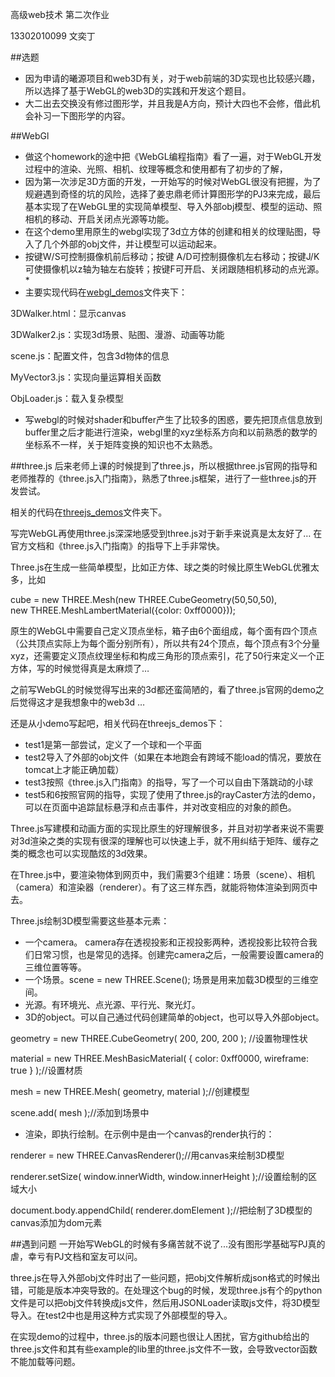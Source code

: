 高级web技术 第二次作业

13302010099 文奕丁

##选题
* 因为申请的曦源项目和web3D有关，对于web前端的3D实现也比较感兴趣，所以选择了基于WebGL的web3D的实践和开发这个题目。
* 大二出去交换没有修过图形学，并且我是A方向，预计大四也不会修，借此机会补习一下图形学的内容。


##WebGl
* 做这个homework的途中把《WebGL编程指南》看了一遍，对于WebGL开发过程中的渲染、光照、相机、纹理等概念和使用都有了初步的了解，
* 因为第一次涉足3D方面的开发，一开始写的时候对WebGL很没有把握，为了规避遇到奇怪的坑的风险，选择了姜忠鼎老师计算图形学的PJ3来完成，最后基本实现了在WebGL里的实现简单模型、导入外部obj模型、模型的运动、照相机的移动、开启关闭点光源等功能。
* 在这个demo里用原生的webgl实现了3d立方体的创建和相关的纹理贴图，导入了几个外部的obj文件，并让模型可以运动起来。
* 按键W/S可控制摄像机前后移动；按键 A/D可控制摄像机左右移动；按键J/K可使摄像机以z轴为轴左右旋转；按键F可开启、关闭跟随相机移动的点光源。*
* 主要实现代码在[webgl_demos](https://github.com/WendyFDU/web/tree/master/web_hw2/webgl_demos)文件夹下：

 3DWalker.html：显示canvas

 3DWalker2.js：实现3d场景、贴图、漫游、动画等功能

 scene.js：配置文件，包含3d物体的信息

 MyVector3.js：实现向量运算相关函数

 ObjLoader.js：载入复杂模型
* 写webgl的时候对shader和buffer产生了比较多的困惑，要先把顶点信息放到buffer里之后才能进行渲染，webgl里的xyz坐标系方向和以前熟悉的数学的坐标系不一样，关于矩阵变换的知识也不太熟悉。




##three.js
后来老师上课的时候提到了three.js，所以根据three.js官网的指导和老师推荐的《three.js入门指南》，熟悉了three.js框架，进行了一些three.js的开发尝试。

相关的代码在[threejs_demos](https://github.com/WendyFDU/web/tree/master/web_hw2/threejs_demos)文件夹下。

写完WebGL再使用three.js深深地感受到three.js对于新手来说真是太友好了…
在官方文档和《three.js入门指南》的指导下上手非常快。

Three.js在生成一些简单模型，比如正方体、球之类的时候比原生WebGL优雅太多，比如

cube = new THREE.Mesh(new THREE.CubeGeometry(50,50,50),        
new THREE.MeshLambertMaterial({color: 0xff0000}));

原生的WebGL中需要自己定义顶点坐标，箱子由6个面组成，每个面有四个顶点（公共顶点实际上为每个面分别所有），所以共有24个顶点，每个顶点有3个分量xyz，还需要定义顶点纹理坐标和构成三角形的顶点索引，花了50行来定义一个正方体，写的时候觉得真是太麻烦了…

之前写WebGL的时候觉得写出来的3d都还蛮简陋的，看了three.js官网的demo之后觉得这才是我想象中的web3d …

还是从小demo写起吧，相关代码在threejs_demos下：

* test1是第一部尝试，定义了一个球和一个平面
* test2导入了外部的obj文件（如果在本地跑会有跨域不能load的情况，要放在tomcat上才能正确加载）
* test3按照《three.js入门指南》的指导，写了一个可以自由下落跳动的小球
* test5和6按照官网的指导，实现了使用了three.js的rayCaster方法的demo，可以在页面中追踪鼠标悬浮和点击事件，并对改变相应的对象的颜色。

Three.js写建模和动画方面的实现比原生的好理解很多，并且对初学者来说不需要对3d渲染之类的实现有很深的理解也可以快速上手，就不用纠结于矩阵、缓存之类的概念也可以实现酷炫的3d效果。

在Three.js中，要渲染物体到网页中，我们需要3个组建：场景（scene）、相机（camera）和渲染器（renderer）。有了这三样东西，就能将物体渲染到网页中去。

Three.js绘制3D模型需要这些基本元素：

* 一个camera。 camera存在透视投影和正视投影两种，透视投影比较符合我们日常习惯，也是常见的选择。创建完camera之后，一般需要设置camera的三维位置等等。
* 一个场景。scene = new THREE.Scene(); 场景是用来加载3D模型的三维空间。
* 光源。有环境光、点光源、平行光、聚光灯。
* 3D的object。可以自己通过代码创建简单的object，也可以导入外部object。 

 geometry = new THREE.CubeGeometry( 200, 200, 200 ); //设置物理性状 

 material = new THREE.MeshBasicMaterial( { color: 0xff0000, wireframe: true } );//设置材质 
 
 mesh = new THREE.Mesh( geometry, material );//创建模型 

 scene.add( mesh );//添加到场景中　　
* 渲染，即执行绘制。在示例中是由一个canvas的render执行的：
 
 renderer = new THREE.CanvasRenderer();//用canvas来绘制3D模型

 renderer.setSize( window.innerWidth, window.innerHeight );//设置绘制的区域大小
 
 document.body.appendChild( renderer.domElement );//把绘制了3D模型的canvas添加为dom元素　　


##遇到问题
一开始写WebGL的时候有多痛苦就不说了...没有图形学基础写PJ真的虐，幸亏有PJ文档和室友可以问。

three.js在导入外部obj文件时出了一些问题，把obj文件解析成json格式的时候出错，可能是版本冲突导致的。在处理这个bug的时候，发现three.js有个的python文件是可以把obj文件转换成js文件，然后用JSONLoader读取js文件，将3D模型导入。在test2中也是用这种方式实现了外部模型的导入。

在实现demo的过程中，three.js的版本问题也很让人困扰，官方github给出的three.js文件和其有些example的lib里的three.js文件不一致，会导致vector函数不能加载等问题。

